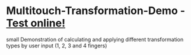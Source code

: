 Multitouch-Transformation-Demo - [Test online!](http://daiw.de/apps/multitouch-transformation-demo)
==============================

small Demonstration of calculating and applying different transformation types by user input (1, 2, 3 and 4 fingers)

